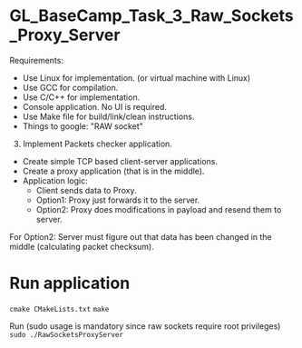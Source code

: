 # GL_BaseCamp_Task_3_Raw_Sockets_Proxy_Server

Requirements:
- Use Linux for implementation. (or virtual machine with Linux)
- Use GCC for compilation.
- Use C/C++ for implementation.
- Console application. No UI is required.
- Use Make file for build/link/clean instructions.
- Things to google: "RAW socket"

3. Implement Packets checker application.
- Create simple TCP based client-server applications.
- Create a proxy application (that is in the middle).
- Application logic:
	- Client sends data to Proxy. 
	- Option1: Proxy just forwards it to the server.
	- Option2: Proxy does modifications in payload and resend them to server.

For Option2: Server must figure out that data has been changed in the middle (calculating packet checksum).

# Run application

`cmake CMakeLists.txt`
`make`

Run (sudo usage is mandatory since raw sockets require root privileges)
`sudo ./RawSocketsProxyServer`
